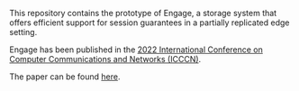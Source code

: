 This repository contains the prototype of Engage, a storage system that offers efficient support for session guarantees in a partially replicated edge setting.

Engage has been published in the [2022 International Conference on Computer Communications and Networks (ICCCN)](http://www.icccn.org/icccn22/index.html).

The paper can be found [here](https://ieeexplore.ieee.org/abstract/document/9868846).
